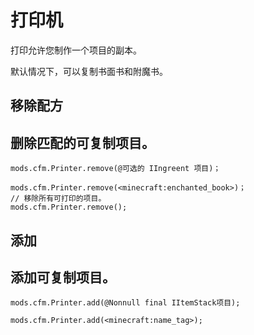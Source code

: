 # 打印机

打印允许您制作一个项目的副本。

默认情况下，可以复制书面书和附魔书。

## 移除配方

## 删除匹配的可复制项目。

```zenscript
mods.cfm.Printer.remove(@可选的 IIngreent 项目)；

mods.cfm.Printer.remove(<minecraft:enchanted_book>)；
// 移除所有可打印的项目。
mods.cfm.Printer.remove();
```

## 添加

## 添加可复制项目。

```zenscript
mods.cfm.Printer.add(@Nonnull final IItemStack项目);

mods.cfm.Printer.add(<minecraft:name_tag>);
```